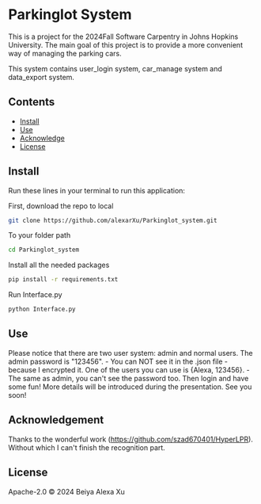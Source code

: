 # Parkinglot System

This is a project for the 2024Fall Software Carpentry in Johns Hopkins University.
The main goal of this project is to provide a more convenient way of managing the parking cars.

This system contains user_login system, car_manage system and data_export system.

## Contents

- [Install](#Install)
- [Use](#Use)
- [Acknowledge](#Acknowledge)
- [License](#License)

## Install

Run these lines in your terminal to run this application:

First, download the repo to local
```bash
git clone https://github.com/alexarXu/Parkinglot_system.git
```
To your folder path
```bash
cd Parkinglot_system
```
Install all the needed packages
```bash
pip install -r requirements.txt
```
Run Interface.py
```bash
python Interface.py
```

## Use
Please notice that there are two user system: admin and normal users.
The admin password is "123456". - You can NOT see it in the .json file - because I encrypted it.
One of the users you can use is {Alexa, 123456}. - The same as admin, you can't see the password too.
Then login and have some fun!
More details will be introduced during the presentation. See you soon!

## Acknowledgement
Thanks to the wonderful work (https://github.com/szad670401/HyperLPR). Without which I can't finish the recognition part.

## License
Apache-2.0 © 2024 Beiya Alexa Xu

